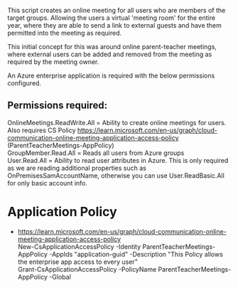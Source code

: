 This script creates an online meeting for all users who are members of the target groups. Allowing the users a virtual 'meeting room' for the entire year, where they are able to send a link to external guests and have them permitted into the meeting as required.  

This initial concept for this was around online parent-teacher meetings, where external users can be added and removed from the meeting as required by the meeting owner.  

An Azure enterprise application is required with the below permissions configured.

## Permissions required: 
OnlineMeetings.ReadWrite.All    = Ability to create online meetings for users. Also requires CS Policy https://learn.microsoft.com/en-us/graph/cloud-communication-online-meeting-application-access-policy (ParentTeacherMeetings-AppPolicy)  
GroupMember.Read.All            = Reads all users from Azure groups  
User.Read.All                   = Ability to read user attributes in Azure. This is only required as we are reading additional properties such as OnPremisesSamAccountName, otherwise you can use User.ReadBasic.All for only basic account info.  

# Application Policy
- https://learn.microsoft.com/en-us/graph/cloud-communication-online-meeting-application-access-policy  
New-CsApplicationAccessPolicy -Identity ParentTeacherMeetings-AppPolicy -AppIds "application-guid" -Description "This Policy allows the enterprise app access to every user"  
Grant-CsApplicationAccessPolicy -PolicyName ParentTeacherMeetings-AppPolicy -Global  